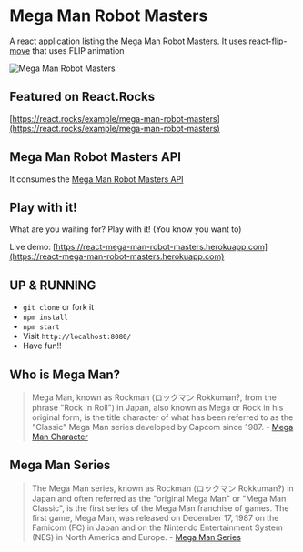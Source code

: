 # Mega Man Robot Masters
A react application listing the Mega Man Robot Masters. It uses [react-flip-move](https://github.com/joshwcomeau/react-flip-move/) that uses FLIP animation 

![Mega Man Robot Masters](src/assets/images/mega-man-robot-masters.gif?raw=true "Mega man Robot Masters")

## Featured on React.Rocks
[https://react.rocks/example/mega-man-robot-masters](https://react.rocks/example/mega-man-robot-masters)

## Mega Man Robot Masters API
It consumes the [Mega Man Robot Masters API](https://github.com/JoseGonzalez321/megaman-robot-masters)

## Play with it!
What are you waiting for? Play with it! (You know you want to)

Live demo: [https://react-mega-man-robot-masters.herokuapp.com](https://react-mega-man-robot-masters.herokuapp.com)

## UP & RUNNING
* `git clone` or fork it
* `npm install`
* `npm start`
* Visit `http://localhost:8080/`
* Have fun!!

## Who is Mega Man?
> Mega Man, known as Rockman (ロックマン Rokkuman?, from the phrase "Rock 'n Roll") in Japan, also known as Mega or Rock in his original form, is the title character of what has been referred to as the "Classic" Mega Man series developed by Capcom since 1987. - [Mega Man Character](http://megaman.wikia.com/wiki/Mega_Man_(character))

## Mega Man Series
>The Mega Man series, known as Rockman (ロックマン Rokkuman?) in Japan and often referred as the "original Mega Man" or "Mega Man Classic", is the first series of the Mega Man franchise of games. The first game, Mega Man, was released on December 17, 1987 on the Famicom (FC) in Japan and on the Nintendo Entertainment System (NES) in North America and Europe. - [Mega Man Series](http://megaman.wikia.com/wiki/Mega_Man_(series))
